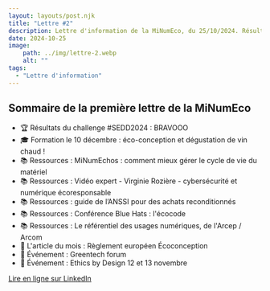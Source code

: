 ```yaml
---
layout: layouts/post.njk
title: "Lettre #2"
description: Lettre d'information de la MiNumEco, du 25/10/2024. Résultats SEDD2024. Vidéo Cybersécurité et écoresponsabilité...
date: 2024-10-25
image:
    path: ../img/lettre-2.webp
    alt: ""
tags:
  - "Lettre d'information"
---
```


## Sommaire de la première lettre de la MiNumEco

* 🏆 Résultats du challenge #SEDD2024 : BRAVOOO
* 🎓 Formation le 10 décembre : éco-conception et dégustation de vin chaud !
* 📚 Ressources : MiNumEchos : comment mieux gérer le cycle de vie du matériel
* 📚 Ressources : Vidéo expert - Virginie Rozière - cybersécurité et numérique écoresponsable
* 📚 Ressources : guide de l’ANSSI pour des achats reconditionnés
* 📚 Ressources : Conférence Blue Hats : l'écocode
* 📚 Ressources : Le référentiel des usages numériques, de l'Arcep / Arcom
* 📰 L'article du mois : Règlement européen Écoconception
* 📅 Événement : Greentech forum
* 📅 Événement : Ethics by Design 12 et 13 novembre  
  
<a href="https://www.linkedin.com/pulse/1-la-lettre-de-minumeco-mission-interministerielle-numeriq-kcxve/?trackingId=QUjXCwQESIOdOUN8B%2FZ46w%3D%3D" class="fr-btn">Lire en ligne sur LinkedIn</a>

